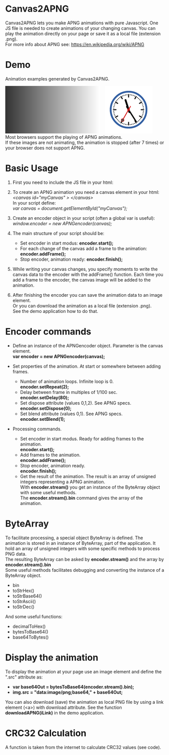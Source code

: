 # Canvas2APNG

Canvas2APNG lets you make APNG animations with pure Javascript.
One JS file is needed to create animations of your changing canvas.
You can play the animation directly on your page or save it as a local
file (extension .png).  <br/>
For more info about APNG see: https://en.wikipedia.org/wiki/APNG

# Demo
Animation examples generated by Canvas2APNG.

![Basic animation.](Demo/demo_animation_basics.png)&nbsp;&nbsp;&nbsp;&nbsp;![Clock animation.](Demo/demo_animation_clock.png)
<br/>
Most browsers support the playing of APNG animations.  <br/>
If these images are not animating, the animation is stopped (after 7 times) or your browser does not support APNG.

# Basic Usage

1. First you need to include the JS file in your html: <br/>
      *<script type="text/javascript" src="canvas2apng.js">  </script>*

2. To create an APNG animation you need a canvas element in your html: <br/> 
   *\<canvas id="myCanvas" \>  \</canvas\>*   <br/> 
   In your script define: <br/>
   *var canvas = document.getElementById("myCanvas");*

3. Create an encoder object in your script (often a global var is useful): <br/>
      *window.encoder = new APNGencoder(canvas);*

4. The main structure of your script should be: <br/>
      * Set encoder in start modus: **encoder.start();** 
      * For each change of the canvas add a frame to the animation: **encoder.addFrame();**  
      * Stop encoder, animation ready: **encoder.finish();** 

5. While writing your canvas changes, you specify moments to write the canvas data to the encoder with the addFrame() function. Each time you add a frame to the encoder, the canvas image will be added to the animation.

6. After finishing the encoder you can save the animation data to an image element.  <br/>
   Or you can download the animation as a local file (extension .png).  <br/>
   See the demo application how to do that.

# Encoder commands
* Define an instance of the APNGencoder object. Parameter is the canvas element. <br/>
  **var encoder = new APNGencoder(canvas);**

* Set properties of the animation. At start or somewhere between adding frames.
  * Number of animation loops. Infinite loop is 0. <br/>
    **encoder.setRepeat(2);** 
  * Delay between frame in multiples of 1/100 sec. <br/>
    **encoder.setDelay(80);**
  * Set dispose attribute (values 0,1,2). See APNG specs.  <br/>
    **encoder.setDispose(0);**
  * Set blend attribute (values 0,1). See APNG specs.  <br/>
    **encoder.setBlend(1);** 

* Processing commands.
  * Set encoder in start modus. Ready for adding frames to the animation.  <br/>
    **encoder.start();**
  * Add frames to the animation.  <br/>
    **encoder.addFrame();**
  * Stop encoder, animation ready.  <br/>
    **encoder.finish();**
  * Get the result of the animation. The result is an array of unsigned integers representing a APNG animation. <br/>
    With **encoder.stream()** you get an instance of the ByteArray object with some useful methods. <br/>
    The **encoder.stream().bin** command gives the array of the animation. 

# ByteArray
To facilitate processing, a special object ByteArray is defined. The animation is stored in an instance of ByteArray, part of the application. It hold an array of unsigned integers with some specific methods to process PNG data. <br/>
The resulting ByteArray can be asked by **encoder.stream()** and the array by **encoder.stream().bin**  <br/>
Some useful methods facilitates debugging and converting the instance of a ByteArray object.
* bin
* toStrHex()
* toStrBase64()
* toStrAscii()
* toStrDec()

And some useful functions: 
* decimalToHex()
* bytesToBase64()
* base64ToBytes()

# Display the animation
To display the animation at your page use an image element and define the ".src" attribute as:
  * **var base64Out = bytesToBase64(encoder.stream().bin);**
  * **img.src = "data:image/png;base64," + base64Out;**   <br/>

You can also download (save) the animation as local PNG file by using a link element (\<a\>) with
download attribute. See the function **downloadAPNG(iLink)** in the demo application.

# CRC32 Calculation
A function is taken from the internet to calculate CRC32 values (see code).
